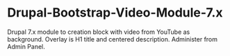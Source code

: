 # Drupal-Bootstrap-Video-Module-7.x
Drupal 7.x module to creation block with video from YouTube as background. 
Overlay is H1 title and centered description. 
Administer from Admin Panel. 

